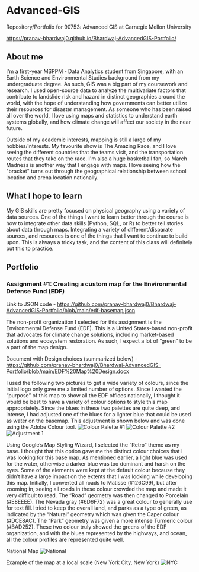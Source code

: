 # Advanced-GIS
Repository/Portfolio for 90753: Advanced GIS at Carnegie Mellon University

https://pranav-bhardwaj0.github.io/Bhardwaj-AdvancedGIS-Portfolio/

## About me
I'm a first-year MSPPM - Data Analytics student from Singapore, with an Earth Science and Environmental Studies background from my undergraduate degree. As such, GIS was a big part of my coursework and research. I used open-source data to analyze the multivariate factors that contribute to landslide risk and hazard in distinct geographies around the world, with the hope of understanding how governments can better utilize their resources for disaster management. As someone who has been raised all over the world, I love using maps and statistics to understand earth systems globally, and how climate change will affect our society in the near future.

Outside of my academic interests, mapping is still a large of my hobbies/interests. My favourite show is The Amazing Race, and I love seeing the different countries that the teams visit, and the transportation routes that they take on the race. I'm also a huge basketball fan, so March Madness is another way that I engage with maps. I love seeing how the "bracket" turns out through the geographical relationship between school location and arena location nationally. 

## What I hope to learn
My GIS skills are pretty focused on physical geography using a variety of data sources. One of the things I want to learn better through the course is how to integrate other data skills (Python, SQL, or R) to better tell stories about data through maps. Integrating a variety of different/disparate sources, and resources is one of the things that I want to continue to build upon. This is always a tricky task, and the content of this class will definitely put this to practice. 

## Portfolio

### Assignment #1: Creating a custom map for the Environmental Defense Fund (EDF)
Link to JSON code - https://github.com/pranav-bhardwaj0/Bhardwaj-AdvancedGIS-Portfolio/blob/main/edf-basemap.json

The non-profit organization I selected for this assignment is the Environmental Defense Fund (EDF). This is a United States-based non-profit that advocates for climate change solutions, including market-based solutions and ecosystem restoration. As such, I expect a lot of “green” to be a part of the map design. 

Document with Design choices (summarized below) - https://github.com/pranav-bhardwaj0/Bhardwaj-AdvancedGIS-Portfolio/blob/main/EDF%20Map%20Design.docx

I used the following two pictures to get a wide variety of colours, since the initial logo only gave me a limited number of options. Since I wanted the “purpose” of this map to show all the EDF offices nationally, I thought it would be best to have a variety of colour options to style this map appropriately. Since the blues in these two palettes are quite deep, and intense, I had adjusted one of the blues for a lighter blue that could be used as water on the basemap. This adjustment is shown below and was done using the Adobe Colour tool. 
![Colour Palette #1](https://user-images.githubusercontent.com/101579103/159188489-6275544b-ef40-4bec-9b69-b52fb1dcbc76.PNG)
![Colour Palette #2](https://user-images.githubusercontent.com/101579103/159188492-8083a5e0-3910-4293-9174-b85bceeecaab.PNG)
![Adjustment 1](https://user-images.githubusercontent.com/101579103/159188495-3b84cb43-6a86-415d-bd17-6d7a3cf127bd.PNG)

Using Google’s Map Styling Wizard, I selected the “Retro” theme as my base. I thought that this option gave me the distinct colour choices that I was looking for this base map. As mentioned earlier, a light blue was used for the water, otherwise a darker blue was too dominant and harsh on the eyes. Some of the elements were kept at the default colour because they didn’t have a large impact on the extents that I was looking while developing this map. Initially, I converted all roads to Matisse (#126C99), but after zooming in, seeing all roads in these colour crowded the map and made it very difficult to read. The “Road” geometry was then changed to Porcelain (#E8EEEE). The Nevada gray (#6D6F72) was a great colour to generally use for text fill.I tried to keep the overall land, and parks as a type of green, as indicated by the “Natural” geometry which was given the Caper colour (#DCE8AC). The “Park” geometry was given a more intense Turmeric colour (#BAD252). These two colour truly showed the greens of the EDF organization, and with the blues represented by the highways, and ocean, all the colour profiles are represented quite well. 

National Map
![National](https://user-images.githubusercontent.com/101579103/159188210-55357091-7ee6-4c3e-9f4c-47625963e641.PNG)

Example of the map at a local scale (New York City, New York)
![NYC](https://user-images.githubusercontent.com/101579103/159188447-c5191c31-f04a-4287-ac1d-9fd6debb3168.PNG)
